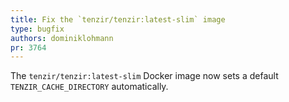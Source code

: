 ```yaml
---
title: Fix the `tenzir/tenzir:latest-slim` image
type: bugfix
authors: dominiklohmann
pr: 3764
---
```


The `tenzir/tenzir:latest-slim` Docker image now sets a default
`TENZIR_CACHE_DIRECTORY` automatically.
